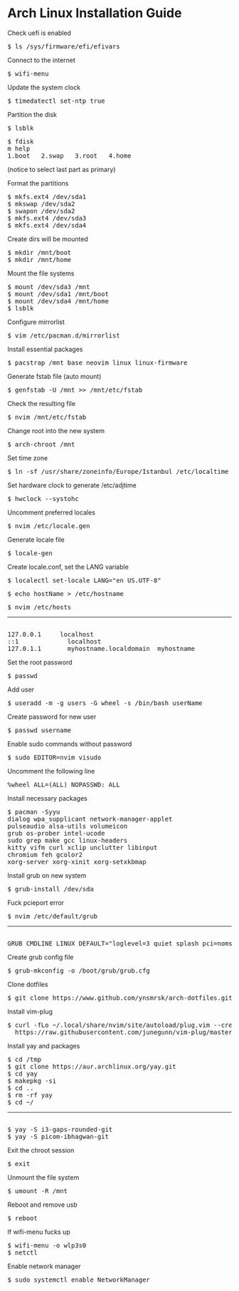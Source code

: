 # Arch Linux Installation Guide
Check uefi is enabled
<pre>$ ls /sys/firmware/efi/efivars</pre>

Connect to the internet
<pre>$ wifi-menu</pre>

Update the system clock
<pre>$ timedatectl set-ntp true</pre>

Partition the disk
<pre>$ lsblk</pre>

<pre>
$ fdisk
m help
1.boot   2.swap   3.root   4.home
</pre>
(notice to select last part as primary)

Format the partitions
<pre>
$ mkfs.ext4 /dev/sda1
$ mkswap /dev/sda2
$ swapon /dev/sda2
$ mkfs.ext4 /dev/sda3
$ mkfs.ext4 /dev/sda4
</pre>

Create dirs will be mounted
<pre>
$ mkdir /mnt/boot
$ mkdir /mnt/home
</pre>

Mount the file systems
<pre>
$ mount /dev/sda3 /mnt
$ mount /dev/sda1 /mnt/boot
$ mount /dev/sda4 /mnt/home
$ lsblk
</pre>

Configure mirrorlist
<pre>$ vim /etc/pacman.d/mirrorlist</pre>
Install essential packages
<pre>$ pacstrap /mnt base neovim linux linux-firmware</pre>

Generate fstab file (auto mount)
<pre>$ genfstab -U /mnt >> /mnt/etc/fstab</pre>
Check the resulting file
<pre>$ nvim /mnt/etc/fstab</pre>

Change root into the new system
<pre>$ arch-chroot /mnt</pre>

Set time zone
<pre>$ ln -sf /usr/share/zoneinfo/Europe/Istanbul /etc/localtime</pre>
Set hardware clock to generate /etc/adjtime
<pre>$ hwclock --systohc</pre>

Uncomment preferred locales
<pre>$ nvim /etc/locale.gen</pre>
Generate locale file
<pre>$ locale-gen</pre>

Create locale.conf, set the LANG variable
<pre>$ localectl set-locale LANG="en_US.UTF-8"</pre>

<pre>$ echo hostName > /etc/hostname</pre>
<pre>
$ nvim /etc/hosts
<hr>
127.0.0.1     localhost
::1		        localhost
127.0.1.1	    myhostname.localdomain	myhostname
</pre>

Set the root password
<pre>$ passwd</pre>
Add user
<pre>$ useradd -m -g users -G wheel -s /bin/bash userName</pre>
Create password for new user
<pre>$ passwd username</pre>

Enable sudo commands without password
<pre>$ sudo EDITOR=nvim visudo</pre>
Uncomment the following line
<pre>%wheel ALL=(ALL) NOPASSWD: ALL</pre>

Install necessary packages
<pre>
$ pacman -Syyu
dialog wpa_supplicant network-manager-applet
pulseaudio alsa-utils volumeicon
grub os-prober intel-ucode
sudo grep make gcc linux-headers
kitty vifm curl xclip unclutter libinput
chromium feh gcolor2 
xorg-server xorg-xinit xorg-setxkbmap 
</pre>

Install grub on new system
<pre>$ grub-install /dev/sda</pre>
Fuck pcieport error
<pre>
$ nvim /etc/default/grub
<hr>
GRUB_CMDLINE_LINUX_DEFAULT="loglevel=3 quiet splash pci=nomsi"
</pre>
Create grub config file
<pre>$ grub-mkconfig -o /boot/grub/grub.cfg</pre>

Clone dotfiles
<pre>$ git clone https://www.github.com/ynsmrsk/arch-dotfiles.git</pre>

Install vim-plug
<pre>
$ curl -fLo ~/.local/share/nvim/site/autoload/plug.vim --create-dirs
  https://raw.githubusercontent.com/junegunn/vim-plug/master/plug.vim
</pre>

Install yay and packages
<pre>
$ cd /tmp
$ git clone https://aur.archlinux.org/yay.git
$ cd yay
$ makepkg -si
$ cd ..
$ rm -rf yay
$ cd ~/
<hr>
$ yay -S i3-gaps-rounded-git
$ yay -S picom-ibhagwan-git
</pre>

Exit the chroot session
<pre>$ exit</pre>

Unmount the file system
<pre>$ umount -R /mnt</pre>

Reboot and remove usb
<pre>$ reboot</pre>

If wifi-menu fucks up
<pre>
$ wifi-menu -o wlp3s0
$ netctl
</pre>

Enable network manager
<pre>$ sudo systemctl enable NetworkManager</pre>
